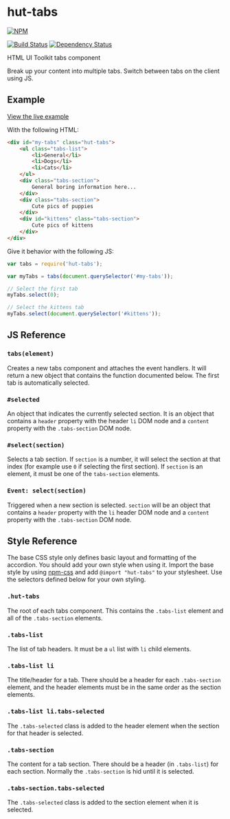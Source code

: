 # hut-tabs

[![NPM](https://nodei.co/npm/hut-tabs.png?compact=true)](https://nodei.co/npm/hut-tabs/)

[![Build Status](https://drone.io/github.com/conradz/hut-tabs/status.png)](https://drone.io/github.com/conradz/hut-tabs/latest)
[![Dependency Status](https://gemnasium.com/conradz/hut-tabs.png)](https://gemnasium.com/conradz/hut-tabs)

HTML UI Toolkit tabs component

Break up your content into multiple tabs. Switch between tabs on the client
using JS.

## Example

[View the live example](http://conradz.github.io/hut-tabs)

With the following HTML:

```html
<div id="my-tabs" class="hut-tabs">
    <ul class="tabs-list">
        <li>General</li>
        <li>Dogs</li>
        <li>Cats</li>
    </ul>
    <div class="tabs-section">
        General boring information here...
    </div>
    <div class="tabs-section">
        Cute pics of puppies
    </div>
    <div id="kittens" class="tabs-section">
        Cute pics of kittens
    </div>
</div>
```

Give it behavior with the following JS:

```js
var tabs = require('hut-tabs');

var myTabs = tabs(document.querySelector('#my-tabs'));

// Select the first tab
myTabs.select(0);

// Select the kittens tab
myTabs.select(document.querySelector('#kittens'));
```

## JS Reference

### `tabs(element)`

Creates a new tabs component and attaches the event handlers. It will return a
new object that contains the function documented below. The first tab is
automatically selected.

### `#selected`

An object that indicates the currently selected section. It is an object that
contains a `header` property with the header `li` DOM node and a `content`
property with the `.tabs-section` DOM node.

### `#select(section)`

Selects a tab section. If `section` is a number, it will select the section at
that index (for example use `0` if selecting the first section). If `section` is
an element, it must be one of the `tabs-section` elements.

### `Event: select(section)`

Triggered when a new section is selected. `section` will be an object that
contains a `header` property with the `li` header DOM node and a `content`
property with the `.tabs-section` DOM node.

## Style Reference

The base CSS style only defines basic layout and formatting of the accordion.
You should add your own style when using it. Import the base style by using
[npm-css](https://github.com/shtylman/npm-css) and add `@import "hut-tabs"` to
your stylesheet. Use the selectors defined below for your own styling.

### `.hut-tabs`

The root of each tabs component. This contains the `.tabs-list` element and all
of the `.tabs-section` elements.

### `.tabs-list`

The list of tab headers. It must be a `ul` list with `li` child elements.

### `.tabs-list li`

The title/header for a tab. There should be a header for each `.tabs-section`
element, and the header elements must be in the same order as the section
elements.

### `.tabs-list li.tabs-selected`

The `.tabs-selected` class is added to the header element when the section for
that header is selected.

### `.tabs-section`

The content for a tab section. There should be a header (in `.tabs-list`) for
each section. Normally the `.tabs-section` is hid until it is selected.

### `.tabs-section.tabs-selected`

The `.tabs-selected` class is added to the section element when it is selected.
